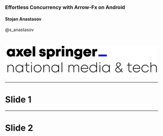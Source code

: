### Effortless Concurrency with Arrow-Fx on Android

#### Stojan Anastasov

@s_anastasov

<br/>

![Axel Springer logo](images/as.png) <!-- .element width="42%" -->

---

# Slide 1

---

# Slide 2